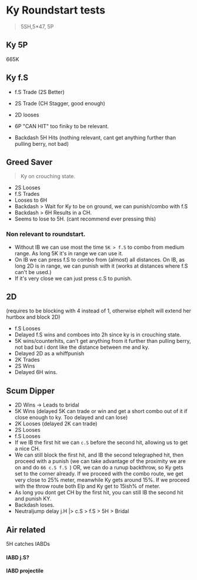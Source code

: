 # Ky Roundstart tests

> 5SH,5*47, 5P

## Ky 5P

665K


## Ky f.S

- f.S  Trade (2S Better)
- 2S   Trade (CH Stagger, good enough)

- 2D looses


- 6P   "CAN HIT" too finiky to be relevant.

- Backdash 5H Hits (nothing relevant, cant get anything further than pulling berry, not bad)

## Greed Saver

> Ky on crouching state.

- 2S Looses
- f.S Trades
- Looses to 6H
- Backdash > Wait for Ky to be on ground, we can punish/combo with f.S
- Backdash > 6H Results in a CH.
- Seems to lose to 5H. (cant recommend ever pressing this)

### Non relevant to roundstart.
- Without IB we can use most the time `5K > f.S` to combo from medium range. As long 5K it's in range we can use it.
- On IB we can press f.S to combo from (almost) all distances. On IB, as long 2D is in range, we can punish with it (works at distances where f.S can't be used.)
- If it's very close we can just press c.S to punish.

## 2D

(requires to be blocking with 4 instead of 1, otherwise elphelt will extend her hurtbox and block 2D)

- f.S Looses
- Delayed f.S wins and comboes into 2h since ky is in crouching state.
- 5K wins/counterhits, can't get anything from it further than pulling berry, not bad but i dont like the distance between me and ky.
- Delayed 2D as a whiffpunish
- 2K Trades
- 2S Wins
- Delayed 6H wins.

## Scum Dipper

- 2D Wins -> Leads to bridal
- 5K Wins (delayed 5K can trade or win and get a short combo out of it if close enough to ky. Too delayed and can lose)
- 2K Looses (delayed 2K can trade)
- 2S Looses
- f.S Looses
- If we IB the first hit we can `c.S` before the second hit, allowing us to get a nice CH.
- We can still block the first hit, and IB the second telegraphed hit, then proceed with a punish (we can take advantage of the proximity we are on and do `66 c.S f.S `) OR, we can do a runup backthrow, so Ky gets set to the corner already.    If we proceed with the combo route, we get very close to 25% meter, meanwhile Ky gets around 15%. If we proceed with the throw route both Elp and Ky get to 15ish% of meter.
- As long you dont get CH by the first hit, you can still IB the second hit and punish KY.
- Backdash loses.
- Neutraljump delay j.H |> c.S > f.S > 5H > Bridal

## Air related

5H catches IABDs

#### IABD j.S?


#### IABD projectile